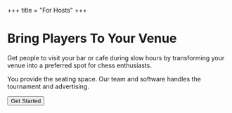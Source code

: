 +++
title = "For Hosts"
+++

<div class="text-center">
<h1 class="display-4 fw-bold  mb-4">Bring Players To Your Venue</h1>

<p class="lead text-muted mb-4">Get people to visit your bar or cafe during slow hours by transforming your venue into a preferred spot for chess enthusiasts.</p>
<p class="fs-5 text-secondary mb-4">You provide the seating space. Our team and software handles the tournament and advertising.</p>
<button class="btn btn-primary btn-lg px-4 py-3"><i class="bi bi-rocket me-2"></i>Get Started</button></div>

</div>